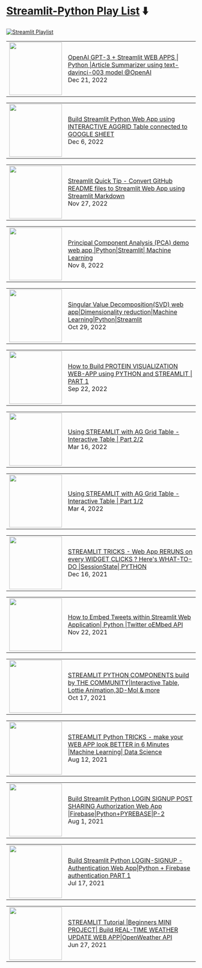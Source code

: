 # [Streamlit-Python Play List](https://youtube.com/playlist?list=PLqQrRCH56DH8JSoGC3hsciV-dQhgFGS1K) ⬇️

[![Streamlit Playlist](https://github.com/avrabyt/YouTube-Tutorials/actions/workflows/Streamlit-workflow.yml/badge.svg)](https://github.com/avrabyt/YouTube-Tutorials/actions/workflows/Streamlit-workflow.yml)

<!-- STREAMLIT:START --><table><tr><td><a href="https://www.youtube.com/watch?v=cVBUOQAlrOw"><img width="140px" src="https://i.ytimg.com/vi/cVBUOQAlrOw/mqdefault.jpg"></a></td>
<td><a href="https://www.youtube.com/watch?v=cVBUOQAlrOw">OpenAI GPT-3 + Streamlit WEB APPS | Python |Article Summarizer using text-davinci-003 model @OpenAI</a><br/>Dec 21, 2022</td></tr></table>
<table><tr><td><a href="https://www.youtube.com/watch?v=sOFM334iILs"><img width="140px" src="https://i.ytimg.com/vi/sOFM334iILs/mqdefault.jpg"></a></td>
<td><a href="https://www.youtube.com/watch?v=sOFM334iILs">Build Streamlit Python Web App using INTERACTIVE AGGRID Table connected to GOOGLE SHEET</a><br/>Dec 6, 2022</td></tr></table>
<table><tr><td><a href="https://www.youtube.com/watch?v=AiIptnSahMs"><img width="140px" src="https://i.ytimg.com/vi/AiIptnSahMs/mqdefault.jpg"></a></td>
<td><a href="https://www.youtube.com/watch?v=AiIptnSahMs">Streamlit Quick Tip - Convert GitHub README files to Streamlit Web App using Streamlit Markdown</a><br/>Nov 27, 2022</td></tr></table>
<table><tr><td><a href="https://www.youtube.com/watch?v=Ewnp-80bavQ"><img width="140px" src="https://i.ytimg.com/vi/Ewnp-80bavQ/mqdefault.jpg"></a></td>
<td><a href="https://www.youtube.com/watch?v=Ewnp-80bavQ">Principal Component Analysis &lpar;PCA&rpar;  demo web app |Python|Streamlit| Machine Learning</a><br/>Nov 8, 2022</td></tr></table>
<table><tr><td><a href="https://www.youtube.com/watch?v=J2jBTFovWH8"><img width="140px" src="https://i.ytimg.com/vi/J2jBTFovWH8/mqdefault.jpg"></a></td>
<td><a href="https://www.youtube.com/watch?v=J2jBTFovWH8">Singular Value Decomposition&lpar;SVD&rpar; web app|Dimensionality reduction|Machine Learning|Python|Streamlit</a><br/>Oct 29, 2022</td></tr></table>
<table><tr><td><a href="https://www.youtube.com/watch?v=jUh923Z4fuk"><img width="140px" src="https://i.ytimg.com/vi/jUh923Z4fuk/mqdefault.jpg"></a></td>
<td><a href="https://www.youtube.com/watch?v=jUh923Z4fuk">How to Build PROTEIN VISUALIZATION WEB-APP using PYTHON and STREAMLIT | PART 1</a><br/>Sep 22, 2022</td></tr></table>
<table><tr><td><a href="https://www.youtube.com/watch?v=Zs9-8trPadU"><img width="140px" src="https://i.ytimg.com/vi/Zs9-8trPadU/mqdefault.jpg"></a></td>
<td><a href="https://www.youtube.com/watch?v=Zs9-8trPadU">Using STREAMLIT with AG Grid Table - Interactive Table | Part 2/2</a><br/>Mar 16, 2022</td></tr></table>
<table><tr><td><a href="https://www.youtube.com/watch?v=F54ELJwspos"><img width="140px" src="https://i.ytimg.com/vi/F54ELJwspos/mqdefault.jpg"></a></td>
<td><a href="https://www.youtube.com/watch?v=F54ELJwspos">Using STREAMLIT with AG Grid Table - Interactive Table | Part 1/2</a><br/>Mar 4, 2022</td></tr></table>
<table><tr><td><a href="https://www.youtube.com/watch?v=dPdB7zyGttg"><img width="140px" src="https://i.ytimg.com/vi/dPdB7zyGttg/mqdefault.jpg"></a></td>
<td><a href="https://www.youtube.com/watch?v=dPdB7zyGttg">STREAMLIT TRICKS - Web App RERUNS on every WIDGET CLICKS ? Here&#39;s WHAT-TO-DO |SessionState| PYTHON</a><br/>Dec 16, 2021</td></tr></table>
<table><tr><td><a href="https://www.youtube.com/watch?v=P4NJOpiZvY0"><img width="140px" src="https://i.ytimg.com/vi/P4NJOpiZvY0/mqdefault.jpg"></a></td>
<td><a href="https://www.youtube.com/watch?v=P4NJOpiZvY0">How to Embed Tweets within Streamlit Web Application| Python |Twitter oEMbed API</a><br/>Nov 22, 2021</td></tr></table>
<table><tr><td><a href="https://www.youtube.com/watch?v=pzh1Zo5XDtM"><img width="140px" src="https://i.ytimg.com/vi/pzh1Zo5XDtM/mqdefault.jpg"></a></td>
<td><a href="https://www.youtube.com/watch?v=pzh1Zo5XDtM">STREAMLIT PYTHON COMPONENTS build by THE COMMUNITY|Interactive Table, Lottie Animation,3D-Mol &amp; more</a><br/>Oct 17, 2021</td></tr></table>
<table><tr><td><a href="https://www.youtube.com/watch?v=G9U4Uixssf0"><img width="140px" src="https://i.ytimg.com/vi/G9U4Uixssf0/mqdefault.jpg"></a></td>
<td><a href="https://www.youtube.com/watch?v=G9U4Uixssf0">STREAMLIT Python TRICKS - make your WEB APP look BETTER in 6 Minutes |Machine Learning| Data Science</a><br/>Aug 12, 2021</td></tr></table>
<table><tr><td><a href="https://www.youtube.com/watch?v=uzc3OEjjbn8"><img width="140px" src="https://i.ytimg.com/vi/uzc3OEjjbn8/mqdefault.jpg"></a></td>
<td><a href="https://www.youtube.com/watch?v=uzc3OEjjbn8">Build Streamlit Python LOGIN SIGNUP POST SHARING Authorization Web App |Firebase|Python+PYREBASE|P-2</a><br/>Aug 1, 2021</td></tr></table>
<table><tr><td><a href="https://www.youtube.com/watch?v=KLmSfHcOXlc"><img width="140px" src="https://i.ytimg.com/vi/KLmSfHcOXlc/mqdefault.jpg"></a></td>
<td><a href="https://www.youtube.com/watch?v=KLmSfHcOXlc">Build Streamlit Python LOGIN-SIGNUP -Authentication Web App|Python + Firebase authentication PART 1</a><br/>Jul 17, 2021</td></tr></table>
<table><tr><td><a href="https://www.youtube.com/watch?v=Ky7mvS0m0nk"><img width="140px" src="https://i.ytimg.com/vi/Ky7mvS0m0nk/mqdefault.jpg"></a></td>
<td><a href="https://www.youtube.com/watch?v=Ky7mvS0m0nk">STREAMLIT Tutorial |Beginners MINI PROJECT| Build REAL-TIME WEATHER UPDATE WEB APP|OpenWeather API</a><br/>Jun 27, 2021</td></tr></table>
<!-- STREAMLIT:END -->
